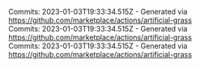 Commits: 2023-01-03T19:33:34.515Z - Generated via https://github.com/marketplace/actions/artificial-grass
<br>
Commits: 2023-01-03T19:33:34.515Z - Generated via https://github.com/marketplace/actions/artificial-grass
<br>
Commits: 2023-01-03T19:33:34.515Z - Generated via https://github.com/marketplace/actions/artificial-grass
<br>
